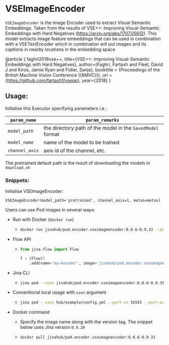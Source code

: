 # VSEImageEncoder

`VSEImageEncoder` is the image Encoder used to extract Visual Semantic Embeddings. Taken from the results of
VSE++: Improving Visual-Semantic Embeddings with Hard Negatives (https://arxiv.org/abs/1707.05612). This model
extracts image feature embeddings that can be used in combination with a VSETextEncoder which in combination will
put images and its captions in nearby locations in the embedding space

@article
{
  faghri2018vse++,
  title={VSE++: Improving Visual-Semantic Embeddings with Hard Negatives},
  author={Faghri, Fartash and Fleet, David J and Kiros, Jamie Ryan and Fidler, Sanja},
  booktitle = {Proceedings of the British Machine Vision Conference ({BMVC})},
  url = {https://github.com/fartashf/vsepp},
  year={2018}
}

## Usage:

Initialise this Executor specifying parameters i.e.:

| `param_name`  | `param_remarks` |
| ------------- | ------------- |
| `model_path`  | the directory path of the model in the `SavedModel` format  |
| `model_name`  | name of the model to be trained  |
| `channel_axis`| axis id of the channel, etc.  |

The pretrained default path is the result of downloading the models in `download.sh`

### Snippets:

Initialise VSEImageEncoder:

`VSEImageEncoder(model_path='pretrained', channel_axis=1, metas=metas)`

Users can use Pod images in several ways:

- Run with Docker (`docker run`)
  - ```bash
    docker run jinahub/pod.encoder.vseimageencoder:0.0.6-0.9.33 --port-in 55555 --port-out 55556
    ```
    
- Flow API
  - ```python
    from jina.flow import Flow

    f = (Flow()
        .add(name='my-encoder', image='jinahub/pod.encoder.vseimageencoder:0.0.6-0.9.33', port_in=55555, port_out=55556)
    ```
    
- Jina CLI
  - ```bash
    jina pod --uses jinahub/pod.encoder.vseimageencoder:0.0.6-0.9.33 --port-in 55555 --port-out 55556
    ```
    
- Conventional local usage with `uses` argument
  - ```bash
    jina pod --uses hub/example/config.yml --port-in 55555 --port-out 55556
    ```
    
- Docker command

  - Specify the image name along with the version tag. The snippet below uses Jina version `0.9.20`

  - ```bash
    docker pull jinahub/pod.encoder.vseimageencoder:0.0.6-0.9.33
    ```
   
